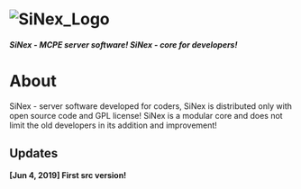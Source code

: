 # ![SiNex_Logo](http://i.imgur.com/VEPVQGH.jpg)
<h5>SiNex - MCPE server software! SiNex - core for developers!</h5>
<h1>About</h1>
SiNex - server software developed for coders, SiNex is distributed only with open source code and GPL license! SiNex is a modular core and does not limit the old developers in its addition and improvement!
<h2>Updates</h2>
<strong>[Jun 4, 2019] First src version!<strong>
